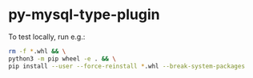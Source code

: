 # py-mysql-type-plugin

To test locally, run e.g.:
```sh
rm -f *.whl && \
python3 -m pip wheel -e . && \
pip install --user --force-reinstall *.whl --break-system-packages
```
